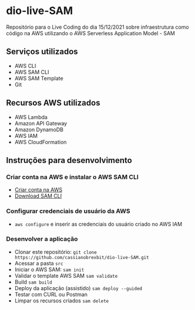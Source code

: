 # dio-live-SAM
Repositório para o Live Coding do dia 15/12/2021 sobre infraestrutura como código na AWS utilizando o AWS Serverless Application Model - SAM

## Serviços utilizados

 - AWS CLI
 - AWS SAM CLI
 - AWS SAM Template
 - Git
 
## Recursos AWS utilizados

 - AWS Lambda
 - Amazon API Gateway
 - Amazon DynamoDB
 - AWS IAM
 - AWS CloudFormation

## Instruções para desenvolvimento

### Criar conta na AWS e instalar o AWS SAM CLI

 - [Criar conta na AWS](https://aws.amazon.com/pt/premiumsupport/knowledge-center/create-and-activate-aws-account/)
 - [Download SAM CLI](https://docs.aws.amazon.com/serverless-application-model/latest/developerguide/serverless-sam-cli-install.html)

### Configurar credenciais de usuário da AWS

 - ```aws configure``` e inserir as credenciais do usuário criado no AWS IAM

### Desenvolver a aplicação

 - Clonar este repositório: ```git clone https://github.com/cassianobrexbit/dio-live-SAM.git```
 - Acessar a pasta ```src```
 - Iniciar o AWS SAM: ```sam init```
 - Validar o template AWS SAM ```sam validate```
 - Build ```sam build```
 - Deploy da aplicação (assistido) ```sam deploy --guided```
 - Testar com CURL ou Postman
 - Limpar os recursos criados ```sam delete```
